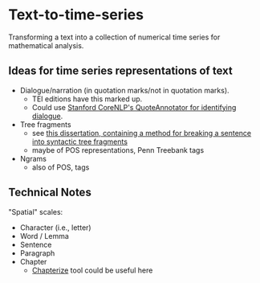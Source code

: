 # Text-to-time-series

Transforming a text into a collection of numerical time series for mathematical analysis. 

## Ideas for time series representations of text

 - Dialogue/narration (in quotation marks/not in quotation marks). 
   - TEI editions have this marked up. 
   - Could use [Stanford CoreNLP's QuoteAnnotator for identifying dialogue](https://stanfordnlp.github.io/CoreNLP/quote.html). 
 - Tree fragments 
   - see [this dissertation, containing a method for breaking a sentence into syntactic tree fragments](http://www.illc.uva.nl/Research/Publications/Dissertations/DS-2016-07.text.pdf) 
   - maybe of POS representations, Penn Treebank tags
 - Ngrams 
   - also of POS, tags

## Technical Notes

"Spatial" scales: 
 - Character (i.e., letter) 
 - Word / Lemma
 - Sentence
 - Paragraph
 - Chapter 
   - [Chapterize](https://github.com/JonathanReeve/chapterize) tool could be useful here

